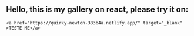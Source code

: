## Hello, this is my gallery on react, please try it on:
    <a href="https://quirky-newton-383b4a.netlify.app/" target="_blank" >TESTE ME</a>